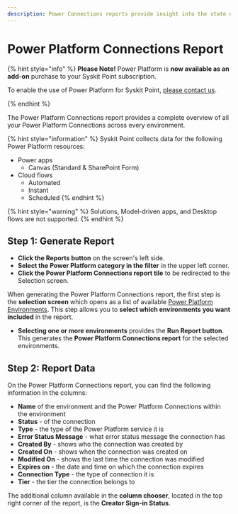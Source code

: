 ```yaml
---
description: Power Connections reports provide insight into the state of your Power Platform connections.
---
```


# Power Platform Connections Report

{% hint style="info" %}
**Please Note!** Power Platform is **now available as an add-on** purchase to your Syskit Point subscription. 

To enable the use of Power Platform for Syskit Point, [please contact us](https://www.syskit.com/contact-us-power-platform/).

{% endhint %}

The Power Platform Connections report provides a complete overview of all your Power Platform Connections across every environment. 

{% hint style="information" %}
Syskit Point collects data for the following Power Platform resources:
* Power apps
  * Canvas (Standard & SharePoint Form)
* Cloud flows 
  * Automated
  * Instant
  * Scheduled
{% endhint %}

{% hint style="warning" %}
Solutions, Model-driven apps, and Desktop flows are not supported.
{% endhint %}

## Step 1: Generate Report

* **Click the Reports button** on the screen's left side.
* **Select the Power Platform category in the filter** in the upper left corner.
* **Click the Power Platform Connections report tile** to be redirected to the Selection screen.

When generating the Power Platform Connections report, the first step is the **selection screen** which opens as a list of available [Power Platform Environments](power-platform-environments-reports.md). This step allows you to **select which environments you want included** in the report.

* **Selecting one or more environments** provides the **Run Report button**. This generates the **Power Platform Connections report** for the selected environments. 

## Step 2: Report Data

On the Power Platform Connections report, you can find the following information in the columns:

* **Name** of the environment and the Power Platform Connections within the environment
* **Status** - of the connection
* **Type** - the type of the Power Platform service it is
* **Error Status Message** - what error status message the connection has
* **Created By** - shows who the connection was created by
* **Created On** - shows when the connection was created on
* **Modified On** - shows the last time the connection was modified
* **Expires on** - the date and time on which the connection expires
* **Connection Type** - the type of connection it is
* **Tier** - the tier the connection belongs to 

The additional column available in the **column chooser**, located in the top right corner of the report, is the **Creator Sign-in Status**.
